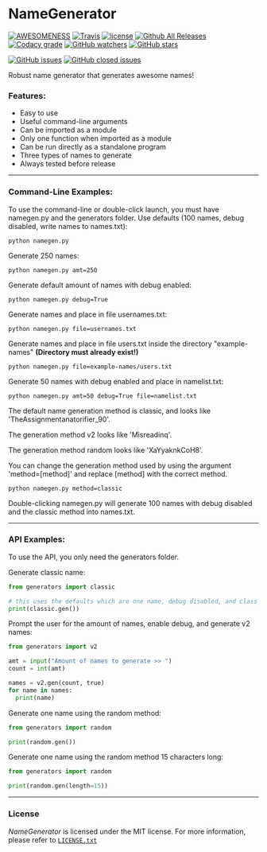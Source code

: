 # NameGenerator

[![AWESOMENESS](https://img.shields.io/badge/awesomeness-maximum-00a0af.svg?style=flat-square)](https://www.youtube.com/channel/UCCiDxF_RZ4fTU_gGJRz-fwQ)
[![Travis](https://img.shields.io/travis/BBaoVanC/NameGenerator.svg?style=flat-square)](https://github.com/BBaoVanC/NameGenerator)
[![license](https://img.shields.io/github/license/BBaoVanC/NameGenerator.svg?style=flat-square)](https://github.com/BBaoVanC/NameGenerator/blob/master/LICENSE.txt)
[![Github All Releases](https://img.shields.io/github/downloads/BBaoVanC/NameGenerator/total.svg?style=flat-square)](https://github.com/BBaoVanC/NameGenerator)
[![Codacy grade](https://img.shields.io/codacy/grade/58132ef8dc1d4d29b25d43a0ceb9b181.svg?style=flat-square)](https://github.com/BBaoVanC/NameGenerator)
[![GitHub watchers](https://img.shields.io/github/watchers/BBaoVanC/NameGenerator.svg?style=flat-square&label=Watch)](https://github.com/BBaoVanC/NameGenerator)
[![GitHub stars](https://img.shields.io/github/stars/BBaoVanC/NameGenerator.svg?style=flat-square&label=Stars)](https://github.com/BBaoVanC/NameGenerator)

[![GitHub issues](https://img.shields.io/github/issues-raw/BBaoVanC/NameGenerator.svg?style=flat-square)](https://github.com/BBaoVanC/NameGenerator/issues?utf8=%E2%9C%93&q=is%3Aissue+is%3Aopen)
[![GitHub closed issues](https://img.shields.io/github/issues-closed-raw/BBaoVanC/NameGenerator.svg?style=flat-square)](https://github.com/BBaoVanC/NameGenerator/issues?utf8=%E2%9C%93&q=is%3Aissue+is%3Aclosed)

Robust name generator that generates awesome names!

### Features:
  * Easy to use
  * Useful command-line arguments
  * Can be imported as a module
  * Only one function when imported as a module
  * Can be run directly as a standalone program
  * Three types of names to generate
  * Always tested before release

---
### Command-Line Examples:


To use the command-line or double-click launch, you must have namegen.py and the generators folder.
Use defaults (100 names, debug disabled, write names to names.txt):
```
python namegen.py
```
Generate 250 names:
```
python namegen.py amt=250
```
Generate default amount of names with debug enabled:
```
python namegen.py debug=True
```
Generate names and place in file usernames.txt:
```
python namegen.py file=usernames.txt
```
Generate names and place in file users.txt inside the directory "example-names" **(Directory must already exist!)**
```
python namegen.py file=example-names/users.txt
```
Generate 50 names with debug enabled and place in namelist.txt:
```
python namegen.py amt=50 debug=True file=namelist.txt
```
The default name generation method is classic, and looks like 'TheAssignmentanatorifier_90'.

The generation method v2 looks like 'Misreadinq'.

The generation method random looks like 'XaYyaknkCoH8'.

You can change the generation method used by using the argument 'method=[method]' and replace [method] with the correct method.
```
python namegen.py method=classic
```
Double-clicking namegen.py will generate 100 names with debug disabled and the classic method into names.txt.

---
### API Examples:


To use the API, you only need the generators folder.

Generate classic name:
```python
from generators import classic

# this uses the defaults which are one name, debug disabled, and class
print(classic.gen())
```
Prompt the user for the amount of names, enable debug, and generate v2 names:
```python
from generators import v2

amt = input("Amount of names to generate >> ")
count = int(amt)

names = v2.gen(count, true)
for name in names:
  print(name)
```
Generate one name using the random method:
```python
from generators import random

print(random.gen())
```
Generate one name using the random method 15 characters long:
```python
from generators import random

print(random.gen(length=15))
```

---
### License
_NameGenerator_ is licensed under the MIT license. For more information, please refer to [`LICENSE.txt`](https://github.com/BBaoVanC/NameGenerator/blob/master/LICENSE.txt)
